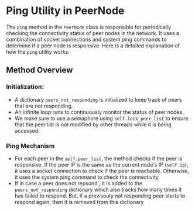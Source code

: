 # Ping Utility in PeerNode

The `ping` method in the `PeerNode` class is responsible for periodically checking the connectivity status of peer nodes in the network. It uses a combination of socket connections and system ping commands to determine if a peer node is responsive. Here is a detailed explanation of how the `ping` utility works:

## Method Overview

### Initialization:

- A dictionary `peers_not_responding` is initialized to keep track of peers that are not responding.
- An infinite loop runs to continuously monitor the status of peer nodes.
- We make sure to use a semaphore using `self.lock_peer_list` to ensure that the peer list is not modified by other threads while it is being accessed.

### Ping Mechanism

- For each peer in the `self.peer_list`, the method checks if the peer is responsive.
  If the peer IP is the same as the current node's IP (`self.ip`), it uses a socket connection to check if the peer is reachable. Otherwise, it uses the system ping command to check the connectivity.
- If in case a peer does not repsond , it is added to the `peers_not_responding` dictionary which also tracks how many times it has failed to respond. But, if a previsouly not responding peer starts to respond again, then it is removed from this dictionary
